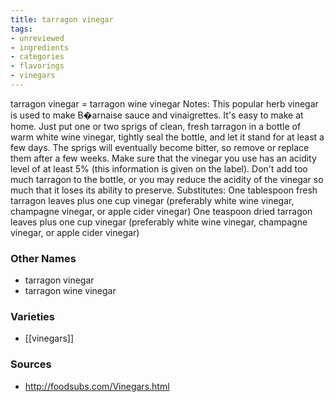 ```yaml
---
title: tarragon vinegar
tags:
- unreviewed
- ingredients
- categories
- flavorings
- vinegars
---
```

tarragon vinegar = tarragon wine vinegar Notes: This popular herb vinegar is used to make B�arnaise sauce and vinaigrettes. It's easy to make at home. Just put one or two sprigs of clean, fresh tarragon in a bottle of warm white wine vinegar, tightly seal the bottle, and let it stand for at least a few days. The sprigs will eventually become bitter, so remove or replace them after a few weeks. Make sure that the vinegar you use has an acidity level of at least 5% (this information is given on the label). Don't add too much tarragon to the bottle, or you may reduce the acidity of the vinegar so much that it loses its ability to preserve. Substitutes: One tablespoon fresh tarragon leaves plus one cup vinegar (preferably white wine vinegar, champagne vinegar, or apple cider vinegar) One teaspoon dried tarragon leaves plus one cup vinegar (preferably white wine vinegar, champagne vinegar, or apple cider vinegar)

### Other Names

* tarragon vinegar
* tarragon wine vinegar

### Varieties

* [[vinegars]]

### Sources
* http://foodsubs.com/Vinegars.html
